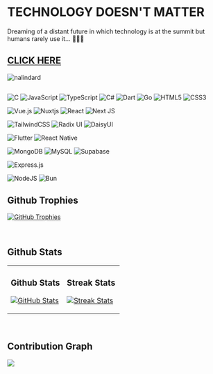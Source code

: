 # TECHNOLOGY DOESN'T MATTER


Dreaming of a distant future in which technology is at the summit but humans rarely use it... 🌱🍃💚

## <a href="https://nalindard.github.io/" target="_blank">CLICK HERE</a>

<!--Profile Count Badge-->
<p align="left">
  <img src="https://komarev.com/ghpvc/?username=nalindard&label=Profile%20views&color=770677&style=for-the-badge&logo=star" alt="nalindard" style="padding-right:20px;" />
</p>

##

![C](https://img.shields.io/badge/c-%2300599C.svg?style=for-the-badge&logo=c&logoColor=white)
![JavaScript](https://img.shields.io/badge/javascript-%23323330.svg?style=for-the-badge&logo=javascript&logoColor=%23F7DF1E)
![TypeScript](https://img.shields.io/badge/typescript-%23007ACC.svg?style=for-the-badge&logo=typescript&logoColor=white)
![C#](https://img.shields.io/badge/c%23-%23239120.svg?style=for-the-badge&logo=csharp&logoColor=white)
![Dart](https://img.shields.io/badge/dart-%230175C2.svg?style=for-the-badge&logo=dart&logoColor=white)
![Go](https://img.shields.io/badge/go-%2300ADD8.svg?style=for-the-badge&logo=go&logoColor=white)
![HTML5](https://img.shields.io/badge/html5-%23E34F26.svg?style=for-the-badge&logo=html5&logoColor=white)
![CSS3](https://img.shields.io/badge/css3-%231572B6.svg?style=for-the-badge&logo=css3&logoColor=white)

![Vue.js](https://img.shields.io/badge/vuejs-%2335495e.svg?style=for-the-badge&logo=vuedotjs&logoColor=%234FC08D)
![Nuxtjs](https://img.shields.io/badge/Nuxt-002E3B?style=for-the-badge&logo=nuxtdotjs&logoColor=#00DC82)
![React](https://img.shields.io/badge/react-%2320232a.svg?style=for-the-badge&logo=react&logoColor=%2361DAFB)
![Next JS](https://img.shields.io/badge/Next-black?style=for-the-badge&logo=next.js&logoColor=white)

![TailwindCSS](https://img.shields.io/badge/tailwindcss-%2338B2AC.svg?style=for-the-badge&logo=tailwind-css&logoColor=white)
![Radix UI](https://img.shields.io/badge/radix%20ui-161618.svg?style=for-the-badge&logo=radix-ui&logoColor=white)
![DaisyUI](https://img.shields.io/badge/daisyui-5A0EF8?style=for-the-badge&logo=daisyui&logoColor=white)

![Flutter](https://img.shields.io/badge/Flutter-%2302569B.svg?style=for-the-badge&logo=Flutter&logoColor=white)
![React Native](https://img.shields.io/badge/react_native-%2320232a.svg?style=for-the-badge&logo=react&logoColor=%2361DAFB)

![MongoDB](https://img.shields.io/badge/MongoDB-%234ea94b.svg?style=for-the-badge&logo=mongodb&logoColor=white)
![MySQL](https://img.shields.io/badge/mysql-4479A1.svg?style=for-the-badge&logo=mysql&logoColor=white)
![Supabase](https://img.shields.io/badge/Supabase-3ECF8E?style=for-the-badge&logo=supabase&logoColor=white)

![Express.js](https://img.shields.io/badge/express.js-%23404d59.svg?style=for-the-badge&logo=express&logoColor=%2361DAFB)

![NodeJS](https://img.shields.io/badge/node.js-6DA55F?style=for-the-badge&logo=node.js&logoColor=white)
![Bun](https://img.shields.io/badge/Bun-%23000000.svg?style=for-the-badge&logo=bun&logoColor=white)

<!--Trophies Section-->   
<h2 align="left">Github Trophies</h2>
<p align="left">
  <a href="https://github.com/nalindard">
    <picture>
      <img alt="GitHub Trophies" src="https://github-profile-trophy.vercel.app/?username=nalindard&no-bg=false&row=1&column=5&margin-w=27&margin-h=27&title=MultiLanguage,Commits,Repositories,Experience,PullRequest&theme=onestar&count_private=true">
    </picture>
  </a>
</p>
<br />

<!--Github stats Table--> 
<h2 align="left">Github Stats</h2>

<table width="100%">
  <tr>
    <td width="50%">
      <h3 align="left"><strong>Github Stats</strong></h3>
      <p align="left">
        <a href="https://github.com/nalindard">
          <img align="center" src="https://github-readme-stats.vercel.app/api?username=nalindard&count_private=true&show_icons=true&theme=nightowl&bg_color=0,0d1117,0d1117&title_color=ffffff&text_color=ffffff&rank_icon=github&hide=prs,issues,contribs&show=reviews,prs_merged,prs_merged_percentage" alt="GitHub Stats" />
        </a>
      </p>
    </td>
    <td width="50%">
      <h3 align="left"><strong>Streak Stats</strong></h3>
      <p align="left">
        <a href="https://github.com/nalindard">
          <img align="center" src="https://streak-stats.demolab.com?user=nalindard&theme=dark&background=0,0d1117,0d1117&fire=00fbff&ring=00fbff&sideNums=ffffff&sideLabels=ffffff&dates=ffffff&currStreakNum=ffffff" alt="Streak Stats" />
        </a>
      </p>
    </td>
  </tr>
    <!--
  <tr>
    <td width="50%">
      <h3 align="left"><strong>Latest Project</strong></h3>
      <p align="left">
        <a href="https://github.com/nalindard/Undefined-YT">
          <img align="center" width="470" src="https://github-readme-stats.vercel.app/api/pin/?username=nalindard&repo=Undefined-YT&theme=dark&show_owner=true&bg_color=0,0d1117,0d1117&title_color=ffffff&text_color=ffffff" alt="Undefined-YT" />
        </a>
      </p>
    </td>
    <td width="50%">
      <h3 align="left"><strong>Top Contributions</strong></h3>
      <p align="left">
        <a href="https://github.com/nalindard">
          <img align="center" src="https://github-contributor-stats.vercel.app/api?username=nalindard&limit=2&theme=dark&show_owner=true&combine_all_yearly_contributions=true&bg_color=0,0d1117,0d1117&title_color=ffffff&text_color=ffffff" alt="Top Repo" />
        </a>
      </p>
    </td>
  </tr>
    -->
</table>
<br />

<!--Contribution Graph-->
<h2 align="left">Contribution Graph</h2>
<div align="left">
    <img src="https://github-readme-activity-graph.vercel.app/graph?username=nalindard&theme=dark&bg_color=0d117&&color=ffffff&line=03e8fc&point=ffffff&area=false&hide_border=false" border-radius="0">
</div>

<br/>




<!-- ![nalindard's GitHub stats](https://github-readme-stats.vercel.app/api?username=nalindard&show_icons=true&theme=dark) -->


<!--  <details>
  <summary><strong>Tech Stack</strong></summary>
  <p></p> -->
<!--   <ul>
    <li><strong>Feature 1:</strong> Description of feature 1.</li>
    <li><strong>Feature 2:</strong> Description of feature 2.</li>
    <li><strong>Feature 3:</strong> Description of feature 3.</li>
  </ul> -->
  <div style="display: flex; flex-direction: row; gap: 2px; font-size: 40px;">
<!--   <div style="display: flex;"> -->
    <!--
  <img width="40"  src="https://cdn.jsdelivr.net/gh/devicons/devicon@latest/icons/html5/html5-original.svg" />
  <img width="40"  src="https://cdn.jsdelivr.net/gh/devicons/devicon@latest/icons/css3/css3-original.svg" />
  <img width="40" src="https://cdn.jsdelivr.net/gh/devicons/devicon@latest/icons/javascript/javascript-original.svg" />
  <img width="40"  src="https://cdn.jsdelivr.net/gh/devicons/devicon@latest/icons/typescript/typescript-original.svg" />
  <img width="40"  src="https://cdn.jsdelivr.net/gh/devicons/devicon@latest/icons/dart/dart-original.svg" />
  <img width="40"  src="https://cdn.jsdelivr.net/gh/devicons/devicon@latest/icons/go/go-original.svg" />
  <img width="40"  src="https://cdn.jsdelivr.net/gh/devicons/devicon@latest/icons/php/php-original.svg" />
<!-- </div> -->
<span style="width:12px;"></span>
<!-- <div style="display: flex;"> -->
    <!--
<img width="40"  src="https://cdn.jsdelivr.net/gh/devicons/devicon@latest/icons/tailwindcss/tailwindcss-original.svg" />
<img width="40"  src="https://cdn.jsdelivr.net/gh/devicons/devicon@latest/icons/vuejs/vuejs-original.svg" />
<img width="40"  src="https://cdn.jsdelivr.net/gh/devicons/devicon@latest/icons/react/react-original.svg" />
<img width="40"  src="https://cdn.jsdelivr.net/gh/devicons/devicon@latest/icons/nuxtjs/nuxtjs-original.svg" />
<img width="40"  src="https://cdn.jsdelivr.net/gh/devicons/devicon@latest/icons/nextjs/nextjs-original.svg" />
<img width="40"  src="https://cdn.jsdelivr.net/gh/devicons/devicon@latest/icons/flutter/flutter-original.svg" />
<img width="40"  src="https://cdn.jsdelivr.net/gh/devicons/devicon@latest/icons/angularjs/angularjs-plain.svg" />
<!-- </div> --><br/> 
<span style="width:12px;"></span>
<!-- <div style="display: flex;"> -->
    <!--
<img width="40"  src="https://cdn.jsdelivr.net/gh/devicons/devicon@latest/icons/nodejs/nodejs-original.svg" />
<img width="40"  src="https://cdn.jsdelivr.net/gh/devicons/devicon@latest/icons/express/express-original.svg" />
<img width="40"  src="https://cdn.jsdelivr.net/gh/devicons/devicon@latest/icons/laravel/laravel-original.svg" />
<img width="40"  src="https://cdn.jsdelivr.net/gh/devicons/devicon@latest/icons/mongodb/mongodb-original.svg" />
<img width="40"  src="https://cdn.jsdelivr.net/gh/devicons/devicon@latest/icons/mysql/mysql-original.svg" />
<!--   </div> -->
</div>

<!--  </details> -->



<!--
**nalindard/nalindard** is a ✨ _special_ ✨ repository because its `README.md` (this file) appears on your GitHub profile.

Here are some ideas to get you started:

- 🔭 I’m currently working on ...
- 🌱 I’m currently learning ...
- 👯 I’m looking to collaborate on ...
- 🤔 I’m looking for help with ...
- 💬 Ask me about ...
- 📫 How to reach me: ...
- 😄 Pronouns: ...
- ⚡ Fun fact: ...
-->
